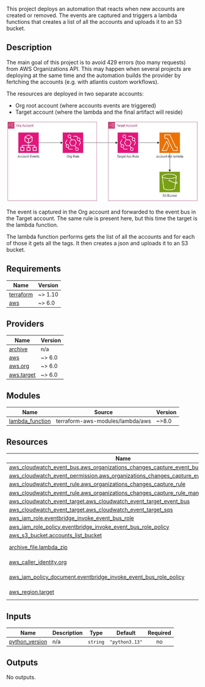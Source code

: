 This project deploys an automation that reacts when new accounts are created or removed. The events are captured and triggers a lambda functions that creates a list of all the accounts and uploads it to an S3 bucket.

## Description

The main goal of this project is to avoid 429 errors (too many requests) from AWS Organizations API. This may happen when several projects are deploying at the same time and the automation builds the provider by fertching the accounts (e.g. with atlantis custom workflows).

The resources are deployed in two separate accounts:

- Org root account (where accounts events are triggered)
- Target account (where the lambda and the final artifact will reside)

![Arch diagram](/accounts-list/img/accounts-list.jpg)

The event is captured in the Org account and forwarded to the event bus in the Target account. The same rule is present here, but this time the target is the lambda function.

The lambda function performs gets the list of all the accounts and for each of those it gets all the tags. It then creates a json and uploads it to an S3 bucket.

<!-- BEGIN_TF_DOCS -->
## Requirements

| Name | Version |
|------|---------|
| <a name="requirement_terraform"></a> [terraform](#requirement\_terraform) | ~> 1.10 |
| <a name="requirement_aws"></a> [aws](#requirement\_aws) | ~> 6.0 |

## Providers

| Name | Version |
|------|---------|
| <a name="provider_archive"></a> [archive](#provider\_archive) | n/a |
| <a name="provider_aws"></a> [aws](#provider\_aws) | ~> 6.0 |
| <a name="provider_aws.org"></a> [aws.org](#provider\_aws.org) | ~> 6.0 |
| <a name="provider_aws.target"></a> [aws.target](#provider\_aws.target) | ~> 6.0 |

## Modules

| Name | Source | Version |
|------|--------|---------|
| <a name="module_lambda_function"></a> [lambda\_function](#module\_lambda\_function) | terraform-aws-modules/lambda/aws | ~>8.0 |

## Resources

| Name | Type |
|------|------|
| [aws_cloudwatch_event_bus.aws_organizations_changes_capture_event_bus](https://registry.terraform.io/providers/hashicorp/aws/latest/docs/resources/cloudwatch_event_bus) | resource |
| [aws_cloudwatch_event_permission.aws_organizations_changes_capture_event_bus_policy](https://registry.terraform.io/providers/hashicorp/aws/latest/docs/resources/cloudwatch_event_permission) | resource |
| [aws_cloudwatch_event_rule.aws_organizations_changes_capture_rule](https://registry.terraform.io/providers/hashicorp/aws/latest/docs/resources/cloudwatch_event_rule) | resource |
| [aws_cloudwatch_event_rule.aws_organizations_changes_capture_rule_management](https://registry.terraform.io/providers/hashicorp/aws/latest/docs/resources/cloudwatch_event_rule) | resource |
| [aws_cloudwatch_event_target.aws_cloudwatch_event_target_event_bus](https://registry.terraform.io/providers/hashicorp/aws/latest/docs/resources/cloudwatch_event_target) | resource |
| [aws_cloudwatch_event_target.aws_cloudwatch_event_target_sqs](https://registry.terraform.io/providers/hashicorp/aws/latest/docs/resources/cloudwatch_event_target) | resource |
| [aws_iam_role.eventbridge_invoke_event_bus_role](https://registry.terraform.io/providers/hashicorp/aws/latest/docs/resources/iam_role) | resource |
| [aws_iam_role_policy.eventbridge_invoke_event_bus_role_policy](https://registry.terraform.io/providers/hashicorp/aws/latest/docs/resources/iam_role_policy) | resource |
| [aws_s3_bucket.accounts_list_bucket](https://registry.terraform.io/providers/hashicorp/aws/latest/docs/resources/s3_bucket) | resource |
| [archive_file.lambda_zip](https://registry.terraform.io/providers/hashicorp/archive/latest/docs/data-sources/file) | data source |
| [aws_caller_identity.org](https://registry.terraform.io/providers/hashicorp/aws/latest/docs/data-sources/caller_identity) | data source |
| [aws_iam_policy_document.eventbridge_invoke_event_bus_role_policy](https://registry.terraform.io/providers/hashicorp/aws/latest/docs/data-sources/iam_policy_document) | data source |
| [aws_region.target](https://registry.terraform.io/providers/hashicorp/aws/latest/docs/data-sources/region) | data source |

## Inputs

| Name | Description | Type | Default | Required |
|------|-------------|------|---------|:--------:|
| <a name="input_python_version"></a> [python\_version](#input\_python\_version) | n/a | `string` | `"python3.13"` | no |

## Outputs

No outputs.
<!-- END_TF_DOCS -->

